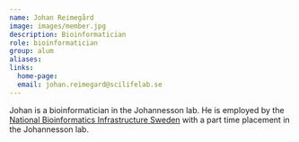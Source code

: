 ```yaml
---
name: Johan Reimegård
image: images/member.jpg
description: Bioinformatician
role: bioinformatician
group: alum
aliases:
links:
  home-page:
  email: johan.reimegard@scilifelab.se
---
```


Johan is a bioinformatician in the Johannesson lab. He is employed by the
[National Bioinformatics Infrastructure Sweden](https://nbis.se/) with a part
time placement in the Johannesson lab.
